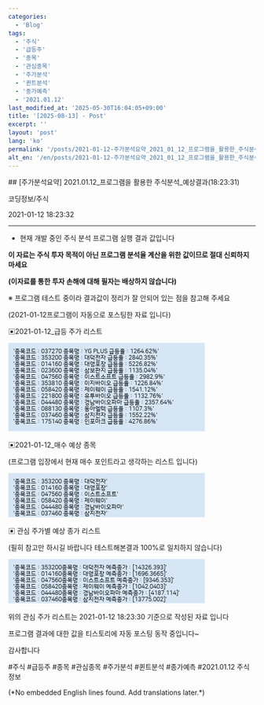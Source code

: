```yaml
---
categories:
  - 'Blog'
tags:
  - '주식'
  - '급등주'
  - '종목'
  - '관심종목'
  - '주가분석'
  - '퀸트분석'
  - '종가예측'
  - '2021.01.12'
last_modified_at: '2025-05-30T16:04:05+09:00'
title: '[2025-08-13] - Post'
excerpt: ''
layout: 'post'
lang: 'ko'
permalink: '/posts/2021-01-12-주가분석요약_2021_01_12_프로그램을_활용한_주식분석_예상결과_18_23_31/'
alt_en: '/en/posts/2021-01-12-주가분석요약_2021_01_12_프로그램을_활용한_주식분석_예상결과_18_23_31/'
---
```


<div class="lang-panel lang-ko" lang="ko">
## [주가분석요약] 2021.01.12_프로그램을 활용한 주식분석_예상결과(18:23:31)

코딩정보/주식

2021-01-12 18:23:32

* * *

* 현재 개발 중인 주식 분석 프로그램 실행 결과 값입니다

**이 자료는 주식 투자 목적이 아닌 프로그램 분석율 계산을 위한 값이므로 절대 신뢰하지 마세요**

**(이자료를 통한 투자 손해에 대해 필자는 배상하지 않습니다)**

※ 프로그램 테스트 중이라 결과값이 정리가 잘 안되어 있는 점을 참고해 주세요

(2021-01-12프로그램이 자동으로 포스팅한 자료 입니다)

▣2021-01-12_급등 주가 리스트

![](/assets/images/주가분석요약_2021_01_12_프로그램을_활용한_주식분석_예상결과_18_23_31/skyloket_list.png)

▣2021-01-12_매수 예상 종목

(프로그램 입장에서 현재 매수 포인트라고 생각하는 리스트 입니다)

![](/assets/images/주가분석요약_2021_01_12_프로그램을_활용한_주식분석_예상결과_18_23_31/buy_list.png)

▣ 관심 주가별 예상 종가 리스트

(필히 참고만 하시길 바랍니다 테스트해본결과 100%로 일치하지 않습니다)

![](/assets/images/주가분석요약_2021_01_12_프로그램을_활용한_주식분석_예상결과_18_23_31/stockclose_list.png)

위의 관심 주가 리스트는 2021-01-12 18:23:30 기준으로 작성된 자료 입니다

프로그램 결과에 대한 값을 티스토리에 자동 포스팅 동작 중입니다~

감사합니다

  

#주식 #급등주 #종목 #관심종목 #주가분석 #퀸트분석 #종가예측 #2021.01.12 주식정보


</div>
<div class="lang-panel lang-en" lang="en">
(*No embedded English lines found. Add translations later.*)

</div>
